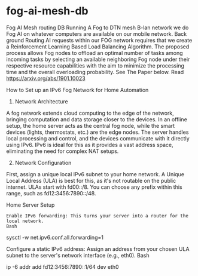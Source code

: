# fog-ai-mesh-db
Fog AI Mesh routing DB
Running A Fog to DTN mesh B-lan network we do Fog AI on whatever computers are available on our mobile network.
Back ground Routing AI requests within our FOG network requires that we create a Reinforcement Learning Based Load Balancing Algorithm.
The proposed process allows Fog nodes to offload an optimal number of tasks among incoming tasks by selecting an available neighboring Fog node under their respective resource capabilities with the aim to minimize the processing time and the overall overloading probability. See The Paper below.
Read https://arxiv.org/abs/1901.10023

How to Set up an IPv6 Fog Network for Home Automation

1. Network Architecture

A fog network extends cloud computing to the edge of the network, bringing computation and data storage closer to the devices. In an offline setup, the home server acts as the central fog node, while the smart devices (lights, thermostats, etc.) are the edge nodes. The server handles local processing and control, and the devices communicate with it directly using IPv6. IPv6 is ideal for this as it provides a vast address space, eliminating the need for complex NAT setups.

2. Network Configuration

First, assign a unique local IPv6 subnet to your home network. A Unique Local Address (ULA) is best for this, as it's not routable on the public internet. ULAs start with fd00::/8. You can choose any prefix within this range, such as fd12:3456:7890::/48.

Home Server Setup

    Enable IPv6 forwarding: This turns your server into a router for the local network.
    Bash

sysctl -w net.ipv6.conf.all.forwarding=1

Configure a static IPv6 address: Assign an address from your chosen ULA subnet to the server's network interface (e.g., eth0).
Bash

ip -6 addr add fd12:3456:7890::1/64 dev eth0
